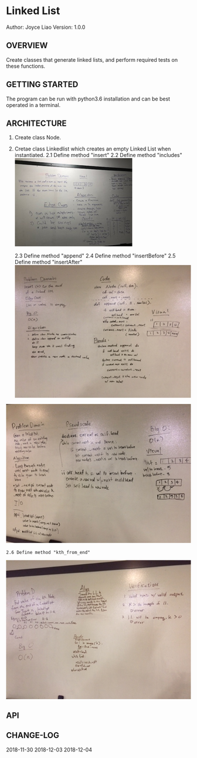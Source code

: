 # Linked List


Author: Joyce Liao
Version: 1.0.0



## OVERVIEW
Create classes that generate linked lists, and perform required tests on these functions.


## GETTING STARTED
The program can be run with python3.6 installation and can be best operated in a terminal.


## ARCHITECTURE
1. Create class Node.
2. Cretae class Linkedlist which creates an empty Linked List when instantiated.
    2.1 Define method "insert"
    2.2 Define method "includes"
![White Boarding](https://github.com/joyliao07/data_structures_and_algorithms/blob/master/assets/03_array_binary_search_(1).jpg)

    2.3 Define method "append"
    2.4 Define method "insertBefore"
    2.5 Define method "insertAfter"
![White Boarding](https://github.com/joyliao07/data_structures_and_algorithms/blob/master/assets/06_ll_insertions_(1).jpeg)

![White Boarding](https://github.com/joyliao07/data_structures_and_algorithms/blob/master/assets/06_ll_insertions_(2).jpeg)

    2.6 Define method "kth_from_end"
![White Boarding](https://github.com/joyliao07/data_structures_and_algorithms/blob/ll_kth_from_end/assets/07_ll_kth_from_end.jpeg)









## API



## CHANGE-LOG



2018-11-30
2018-12-03
2018-12-04
